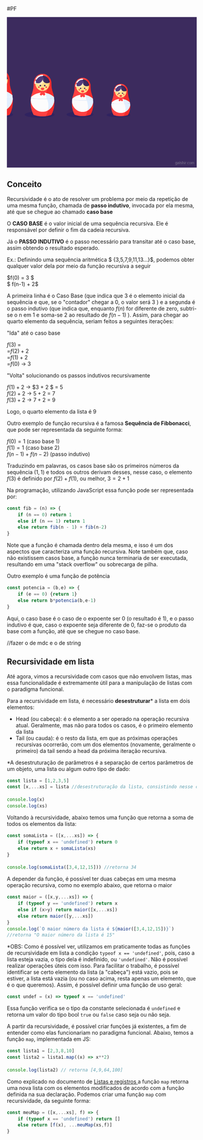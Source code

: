 #PF

<img src="/assets/galshir-babushka.gif" height="400">

## Conceito

Recursividade é o ato de resolver um problema por meio da repetição de uma mesma função, chamada de **passo indutivo**, invocada por ela mesma, até que se chegue ao chamado **caso base**

O **CASO BASE** é o valor inicial de uma sequência recursiva. Ele é responsável por definir o fim da cadeia recursiva.

Já o **PASSO INDUTIVO** é o passo necessário para transitar até o caso base, assim obtendo o resultado esperado.

Ex.: Definindo uma sequência aritmética $ \{3,5,7,9,11,13...\}$, podemos obter qualquer valor dela por meio da função recursiva a seguir

$f(0) = 3 $  
$ f(n-1) + 2$  

A primeira linha é o Caso Base (que indica que $3$ é o elemento inicial da sequência e que, se o "contador" chegar a 0, o valor será $3$ ) e a segunda é o passo indutivo (que indica que, enquanto $f(n)$ for diferente de zero, subtri-se o n em 1 e soma-se 2 ao resultado de $f(n-1)$ ). Assim, para chegar ao quarto elemento da sequência, seriam feitos a seguintes iterações:

"Ida" até o caso base

$f(3)$ =  
=$f(2) + 2$  
=$f(1) + 2$  
=$f(0)$ → 3

"Volta" solucionando os passos indutivos recursivamente

$f(1) + 2$ → $3 + 2 $ = 5  
$f(2) + 2$ → $5 + 2$ = 7  
$f(3) + 2$ → $7 + 2$ = 9

Logo, o quarto elemento da lista é $9$

Outro exemplo de função recursiva é a famosa **Sequência de Fibbonacci**, que pode ser representada da seguinte forma:

$f(0) = 1$       (caso base 1)  
$f(1) = 1$        (caso base 2)  
$f(n-1) + f(n-2)$ (passo indutivo)

Traduzindo em palavras, os casos base são os primeiros números da sequência $(1,1)$ e todos os outros derivam desses, nesse caso, o elemento $f(3)$ é definido por $f(2) + f(1)$, ou melhor, $3 = 2+1$

Na programação, utilizando JavaScript essa função pode ser representada por:

```js
const fib = (n) => {
    if (n == 0) return 1
    else if (n == 1) return 1
    else return fib(n - 1) + fib(n-2)
}
```

Note que a função é chamada dentro dela mesma, e isso é um dos aspectos que caracteriza uma função recursiva. Note também que, caso não existissem casos base, a função nunca terminaria de ser executada, resultando em uma "stack overflow" ou sobrecarga de pilha.

Outro exemplo é uma função de potência

```js
const potencia = (b,e) => {
    if (e == 0) {return 1} 
    else return b*potencia(b,e-1)
}
```

Aqui, o caso base é o caso de o expoente ser $0$ (o resultado é $1$), e o passo indutivo é que, caso o expoente seja diferente de 0, faz-se o produto da base com a função, até que se chegue no caso base.

//fazer o de mdc e o de string

## Recursividade em lista

Até agora, vimos a recursividade com casos que não envolvem listas, mas essa funcionalidade é extremamente útil para a manipulação de listas com o paradigma funcional.

Para a recursividade em lista, é necessário **desestruturar*** a lista em dois elementos:
* Head (ou cabeça): é o elemento a ser operado na operação recursiva atual. Geralmente, mas não para todos os casos, é o primeiro elemento da lista
* Tail (ou cauda): é o resto da lista, em que as próximas operações recursivas ocorrerão, com um dos elementos (novamente, geralmente o primeiro) da tail sendo a head da próxima iteração recursiva.

*A desestruturação de parâmetros é a separação de certos parâmetros de um objeto, uma lista ou algum outro tipo de dado:

```js
const lista = [1,2,3,5]
const [x,...xs] = lista //desestruturação da lista, consistindo nesse caso de pegar o primeiro elemento e associá-lo à constante x, e o resto da lista associado à constante xs. Assim, x = 1 e xs = [2,3,5].

console.log(x)
console.log(xs)
```
Voltando à recursividade, abaixo temos uma função que retorna a soma de todos os elementos da lista:

```js 
const somaLista = ([x,...xs]) => {
    if (typeof x == 'undefined') return 0
    else return x + somaLista(xs)
}

console.log(somaLista([3,4,12,15])) //retorna 34
```


A depender da função, é possível ter duas cabeças em uma mesma operação recursiva, como no exemplo abaixo, que retorna o maior 

```js
const maior = ([x,y,...xs]) => {
    if (typeof y == 'undefined') return x
    else if (x>y) return maior([x,...xs])
    else return maior([y,...xs]) 
}
console.log(`O maior número da lista é ${maior([3,4,12,15])}`) 
//retorna "O maior número da lista é 15"
```

*OBS: Como é possível ver, utilizamos em praticamente todas as funções de recursividade em lista a condição ```typeof x == 'undefined'```, pois, caso a lista esteja vazia, o tipo dela é indefinido, ou ```'undefined'```. Não é possível realizar operações úteis com isso. Para facilitar o trabalho, é possível identificar se certo elemento da lista (a "cabeça") está vazio, pois se estiver, a lista está vazia (ou no caso acima, resta apenas um elemento, que é o que queremos). Assim, é possível definir uma função de uso geral:

```js
const undef = (x) => typeof x == 'undefined'
```
Essa função verifica se o tipo da constante selecionada é ```undefined``` e retorna um valor do tipo bool ```true``` ou ```false``` caso seja ou não seja.


A partir da recursividade, é possível criar funções já existentes, a fim de entender como elas funcionariam no paradigma funcional. Abaixo, temos a função ```map```, implementada em JS:

```js
const lista1 = [2,3,8,10]
const lista2 = lista1.map((x) => x**2)

console.log(lista2) // retorna [4,9,64,100]
```

Como explicado no documento de <ins>Listas e registros </ins> a função ```map``` retorna uma nova lista com os elementos modificados de acordo com a função definida na sua declaração. Podemos criar uma função ```map``` com recursividade, da seguinte forma:

```js 
const meuMap = ([x,...xs], f) => {
    if (typeof x == 'undefined') return []
    else return [f(x), ...meuMap(xs,f)] 
}
```

